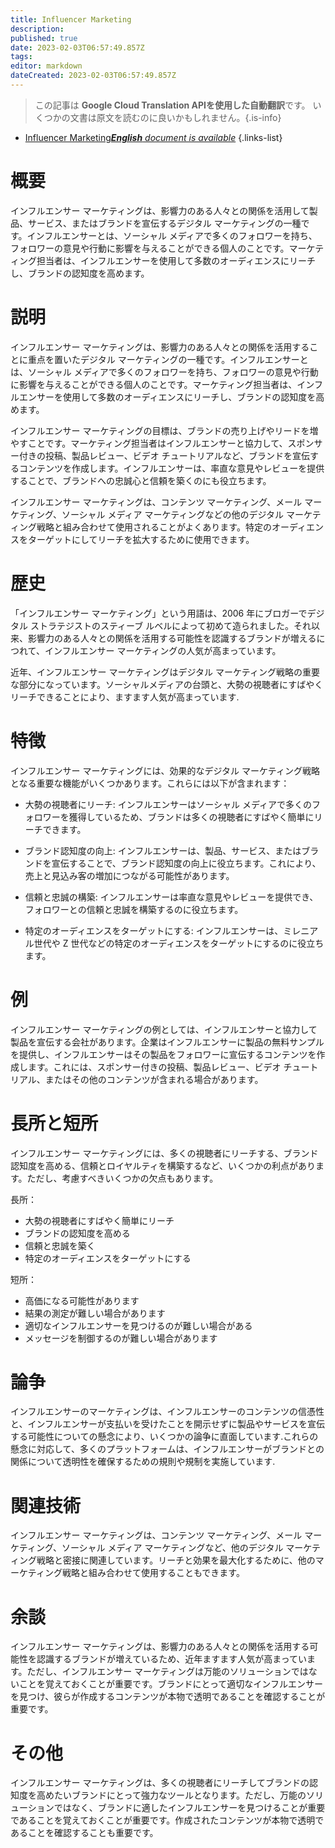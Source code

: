 ```yaml
---
title: Influencer Marketing
description: 
published: true
date: 2023-02-03T06:57:49.857Z
tags: 
editor: markdown
dateCreated: 2023-02-03T06:57:49.857Z
---
```


> この記事は **Google Cloud Translation APIを使用した自動翻訳**です。
いくつかの文書は原文を読むのに良いかもしれません。{.is-info}



- [Influencer Marketing***English** document is available*](/en/Knowledge-base/Dictionary/influencer-marketing)
{.links-list}


# 概要
インフルエンサー マーケティングは、影響力のある人々との関係を活用して製品、サービス、またはブランドを宣伝するデジタル マーケティングの一種です。インフルエンサーとは、ソーシャル メディアで多くのフォロワーを持ち、フォロワーの意見や行動に影響を与えることができる個人のことです。マーケティング担当者は、インフルエンサーを使用して多数のオーディエンスにリーチし、ブランドの認知度を高めます。

# 説明
インフルエンサー マーケティングは、影響力のある人々との関係を活用することに重点を置いたデジタル マーケティングの一種です。インフルエンサーとは、ソーシャル メディアで多くのフォロワーを持ち、フォロワーの意見や行動に影響を与えることができる個人のことです。マーケティング担当者は、インフルエンサーを使用して多数のオーディエンスにリーチし、ブランドの認知度を高めます。

インフルエンサー マーケティングの目標は、ブランドの売り上げやリードを増やすことです。マーケティング担当者はインフルエンサーと協力して、スポンサー付きの投稿、製品レビュー、ビデオ チュートリアルなど、ブランドを宣伝するコンテンツを作成します。インフルエンサーは、率直な意見やレビューを提供することで、ブランドへの忠誠心と信頼を築くのにも役立ちます。

インフルエンサー マーケティングは、コンテンツ マーケティング、メール マーケティング、ソーシャル メディア マーケティングなどの他のデジタル マーケティング戦略と組み合わせて使用されることがよくあります。特定のオーディエンスをターゲットにしてリーチを拡大するために使用できます。

# 歴史
「インフルエンサー マーケティング」という用語は、2006 年にブロガーでデジタル ストラテジストのスティーブ ルベルによって初めて造られました。それ以来、影響力のある人々との関係を活用する可能性を認識するブランドが増えるにつれて、インフルエンサー マーケティングの人気が高まっています。

近年、インフルエンサー マーケティングはデジタル マーケティング戦略の重要な部分になっています。ソーシャルメディアの台頭と、大勢の視聴者にすばやくリーチできることにより、ますます人気が高まっています.

# 特徴
インフルエンサー マーケティングには、効果的なデジタル マーケティング戦略となる重要な機能がいくつかあります。これらには以下が含まれます：

- 大勢の視聴者にリーチ: インフルエンサーはソーシャル メディアで多くのフォロワーを獲得しているため、ブランドは多くの視聴者にすばやく簡単にリーチできます。

- ブランド認知度の向上: インフルエンサーは、製品、サービス、またはブランドを宣伝することで、ブランド認知度の向上に役立ちます。これにより、売上と見込み客の増加につながる可能性があります。

- 信頼と忠誠の構築: インフルエンサーは率直な意見やレビューを提供でき、フォロワーとの信頼と忠誠を構築するのに役立ちます。

- 特定のオーディエンスをターゲットにする: インフルエンサーは、ミレニアル世代や Z 世代などの特定のオーディエンスをターゲットにするのに役立ちます。

# 例
インフルエンサー マーケティングの例としては、インフルエンサーと協力して製品を宣伝する会社があります。企業はインフルエンサーに製品の無料サンプルを提供し、インフルエンサーはその製品をフォロワーに宣伝するコンテンツを作成します。これには、スポンサー付きの投稿、製品レビュー、ビデオ チュートリアル、またはその他のコンテンツが含まれる場合があります。

# 長所と短所
インフルエンサー マーケティングには、多くの視聴者にリーチする、ブランド認知度を高める、信頼とロイヤルティを構築するなど、いくつかの利点があります。ただし、考慮すべきいくつかの欠点もあります。

長所：

- 大勢の視聴者にすばやく簡単にリーチ
- ブランドの認知度を高める
- 信頼と忠誠を築く
- 特定のオーディエンスをターゲットにする

短所：

- 高価になる可能性があります
- 結果の測定が難しい場合があります
- 適切なインフルエンサーを見つけるのが難しい場合がある
- メッセージを制御するのが難しい場合があります

# 論争
インフルエンサーのマーケティングは、インフルエンサーのコンテンツの信憑性と、インフルエンサーが支払いを受けたことを開示せずに製品やサービスを宣伝する可能性についての懸念により、いくつかの論争に直面しています.これらの懸念に対応して、多くのプラットフォームは、インフルエンサーがブランドとの関係について透明性を確保するための規則や規制を実施しています.

# 関連技術
インフルエンサー マーケティングは、コンテンツ マーケティング、メール マーケティング、ソーシャル メディア マーケティングなど、他のデジタル マーケティング戦略と密接に関連しています。リーチと効果を最大化するために、他のマーケティング戦略と組み合わせて使用することもできます。

# 余談
インフルエンサー マーケティングは、影響力のある人々との関係を活用する可能性を認識するブランドが増えているため、近年ますます人気が高まっています。ただし、インフルエンサー マーケティングは万能のソリューションではないことを覚えておくことが重要です。ブランドにとって適切なインフルエンサーを見つけ、彼らが作成するコンテンツが本物で透明であることを確認することが重要です。

# その他
インフルエンサー マーケティングは、多くの視聴者にリーチしてブランドの認知度を高めたいブランドにとって強力なツールとなります。ただし、万能のソリューションではなく、ブランドに適したインフルエンサーを見つけることが重要であることを覚えておくことが重要です。作成されたコンテンツが本物で透明であることを確認することも重要です。